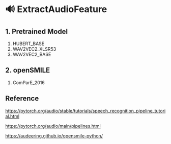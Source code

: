 # 🔊 ExtractAudioFeature


## 1. Pretrained Model 
1. HUBERT_BASE
2. WAV2VEC2_XLSR53
3. WAV2VEC2_BASE

## 2. openSMILE 
1. ComParE_2016


## Reference

https://pytorch.org/audio/stable/tutorials/speech_recognition_pipeline_tutorial.html

https://pytorch.org/audio/main/pipelines.html

https://audeering.github.io/opensmile-python/
